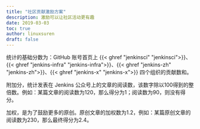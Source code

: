 ```yaml
---
title: "社区贡献激励方案"
description: 激励可以让社区活动更有趣
date: 2019-03-03
toc: true
author: linuxsuren
draft: false
---
```


统计的基础分数为：GitHub 账号首页上 {{< ghref "jenkinsci" "jenkinsci">}}、{{< ghref "jenkins-infra" "jenkins-infra">}}、{{< ghref "jenkins-zh" "jenkins-zh">}}、{{< ghref "jenkins-x" "jenkins-x">}} 四个组织的贡献数和。

附加分，统计发表在 Jenkins 公众号上的文章的阅读数，该数字除以100得到的整倍数。例如：某篇文章的阅读数为120，那么得分为1；阅读数为90，则没有得分。

加权，是为了鼓励更多的原创。原创文章的加权数为1.2，例如：某篇原创文章的阅读数为230，那么最终得分为2.4。
